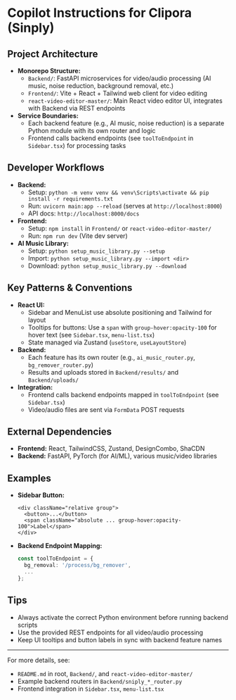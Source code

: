 # Copilot Instructions for Clipora (Sinply)

## Project Architecture
- **Monorepo Structure:**
  - `Backend/`: FastAPI microservices for video/audio processing (AI music, noise reduction, background removal, etc.)
  - `Frontend/`: Vite + React + Tailwind web client for video editing
  - `react-video-editor-master/`: Main React video editor UI, integrates with Backend via REST endpoints
- **Service Boundaries:**
  - Each backend feature (e.g., AI music, noise reduction) is a separate Python module with its own router and logic
  - Frontend calls backend endpoints (see `toolToEndpoint` in `Sidebar.tsx`) for processing tasks

## Developer Workflows
- **Backend:**
  - Setup: `python -m venv venv && venv\Scripts\activate && pip install -r requirements.txt`
  - Run: `uvicorn main:app --reload` (serves at `http://localhost:8000`)
  - API docs: `http://localhost:8000/docs`
- **Frontend:**
  - Setup: `npm install` in `Frontend/` or `react-video-editor-master/`
  - Run: `npm run dev` (Vite dev server)
- **AI Music Library:**
  - Setup: `python setup_music_library.py --setup`
  - Import: `python setup_music_library.py --import <dir>`
  - Download: `python setup_music_library.py --download`

## Key Patterns & Conventions
- **React UI:**
  - Sidebar and MenuList use absolute positioning and Tailwind for layout
  - Tooltips for buttons: Use a `span` with `group-hover:opacity-100` for hover text (see `Sidebar.tsx`, `menu-list.tsx`)
  - State managed via Zustand (`useStore`, `useLayoutStore`)
- **Backend:**
  - Each feature has its own router (e.g., `ai_music_router.py`, `bg_remover_router.py`)
  - Results and uploads stored in `Backend/results/` and `Backend/uploads/`
- **Integration:**
  - Frontend calls backend endpoints mapped in `toolToEndpoint` (see `Sidebar.tsx`)
  - Video/audio files are sent via `FormData` POST requests

## External Dependencies
- **Frontend:** React, TailwindCSS, Zustand, DesignCombo, ShaCDN
- **Backend:** FastAPI, PyTorch (for AI/ML), various music/video libraries

## Examples
- **Sidebar Button:**
  ```tsx
  <div className="relative group">
    <button>...</button>
    <span className="absolute ... group-hover:opacity-100">Label</span>
  </div>
  ```
- **Backend Endpoint Mapping:**
  ```ts
  const toolToEndpoint = {
    bg_removal: '/process/bg_remover',
    ...
  };
  ```

## Tips
- Always activate the correct Python environment before running backend scripts
- Use the provided REST endpoints for all video/audio processing
- Keep UI tooltips and button labels in sync with backend feature names

---

For more details, see:
- `README.md` in root, `Backend/`, and `react-video-editor-master/`
- Example backend routers in `Backend/sniply_*_router.py`
- Frontend integration in `Sidebar.tsx`, `menu-list.tsx`
